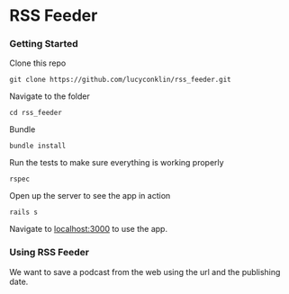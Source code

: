 # RSS Feeder

### Getting Started
Clone this repo
```
git clone https://github.com/lucyconklin/rss_feeder.git
```
Navigate to the folder
```
cd rss_feeder
```
Bundle
```
bundle install
```
Run the tests to make sure everything is working properly
```
rspec
```
Open up the server to see the app in action
```
rails s
```
Navigate to [localhost:3000](http://localhost:3000/) to use the app.

### Using RSS Feeder
We want to save a podcast from the web using the url and the publishing date.
